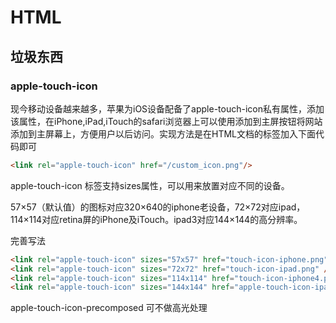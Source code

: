 # HTML

## 垃圾东西

### apple-touch-icon
现今移动设备越来越多，苹果为iOS设备配备了apple-touch-icon私有属性，添加该属性，在iPhone,iPad,iTouch的safari浏览器上可以使用添加到主屏按钮将网站添加到主屏幕上，方便用户以后访问。实现方法是在HTML文档的<head>标签加入下面代码即可

```html
<link rel="apple-touch-icon" href="/custom_icon.png"/> 
```
apple-touch-icon 标签支持sizes属性，可以用来放置对应不同的设备。

57×57（默认值）的图标对应320×640的iphone老设备，72×72对应ipad，114×114对应retina屏的iPhone及iTouch。ipad3对应144×144的高分辨率。

完善写法
```html
<link rel="apple-touch-icon" sizes="57x57" href="touch-icon-iphone.png" />
<link rel="apple-touch-icon" sizes="72x72" href="touch-icon-ipad.png" />
<link rel="apple-touch-icon" sizes="114x114" href="touch-icon-iphone4.png" />  
<link rel="apple-touch-icon" sizes="144x144" href="apple-touch-icon-ipad3-144.png" /
```

apple-touch-icon-precomposed 可不做高光处理